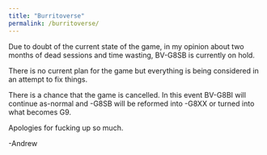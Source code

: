 ```yaml
---
title: "Burritoverse"
permalink: /burritoverse/
---
```


Due to doubt of the current state of the game, in my opinion about two months of dead sessions and time wasting, BV-G8SB is currently on hold.

There is no current plan for the game but everything is being considered in an attempt to fix things.

There is a chance that the game is cancelled. In this event BV-G8BI will continue as-normal and -G8SB will be reformed into -G8XX or turned into what becomes G9.

Apologies for fucking up so much.

-Andrew
